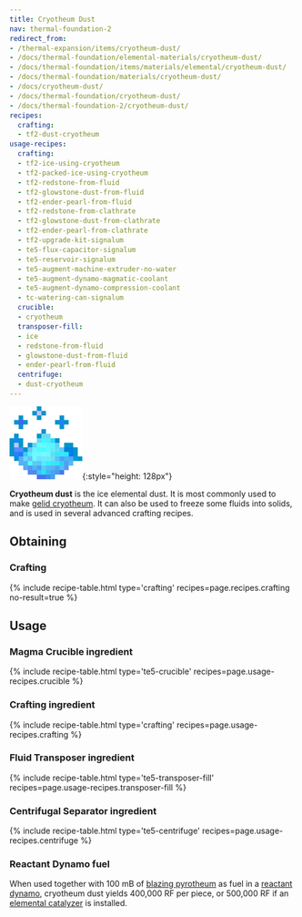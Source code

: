 ```yaml
---
title: Cryotheum Dust
nav: thermal-foundation-2
redirect_from:
- /thermal-expansion/items/cryotheum-dust/
- /docs/thermal-foundation/elemental-materials/cryotheum-dust/
- /docs/thermal-foundation/items/materials/elemental/cryotheum-dust/
- /docs/thermal-foundation/materials/cryotheum-dust/
- /docs/cryotheum-dust/
- /docs/thermal-foundation/cryotheum-dust/
- /docs/thermal-foundation-2/cryotheum-dust/
recipes:
  crafting:
  - tf2-dust-cryotheum
usage-recipes:
  crafting:
  - tf2-ice-using-cryotheum
  - tf2-packed-ice-using-cryotheum
  - tf2-redstone-from-fluid
  - tf2-glowstone-dust-from-fluid
  - tf2-ender-pearl-from-fluid
  - tf2-redstone-from-clathrate
  - tf2-glowstone-dust-from-clathrate
  - tf2-ender-pearl-from-clathrate
  - tf2-upgrade-kit-signalum
  - te5-flux-capacitor-signalum
  - te5-reservoir-signalum
  - te5-augment-machine-extruder-no-water
  - te5-augment-dynamo-magmatic-coolant
  - te5-augment-dynamo-compression-coolant
  - tc-watering-can-signalum
  crucible:
  - cryotheum
  transposer-fill:
  - ice
  - redstone-from-fluid
  - glowstone-dust-from-fluid
  - ender-pearl-from-fluid
  centrifuge:
  - dust-cryotheum
---
```


![Cryotheum dust](/assets/images/thermal-foundation-2/dust-cryotheum.gif){:style="height: 128px"}


**Cryotheum dust** is the ice elemental dust. It is most commonly used to make
[gelid cryotheum](/docs/1.12/thermal-foundation-2/gelid-cryotheum/). It can also be used to freeze some
fluids into solids, and is used in several advanced crafting recipes.


Obtaining
---------

### Crafting
{% include recipe-table.html type='crafting' recipes=page.recipes.crafting no-result=true %}


Usage
-----

### Magma Crucible ingredient
{% include recipe-table.html type='te5-crucible' recipes=page.usage-recipes.crucible %}

### Crafting ingredient
{% include recipe-table.html type='crafting' recipes=page.usage-recipes.crafting %}

### Fluid Transposer ingredient
{% include recipe-table.html type='te5-transposer-fill' recipes=page.usage-recipes.transposer-fill %}

### Centrifugal Separator ingredient
{% include recipe-table.html type='te5-centrifuge' recipes=page.usage-recipes.centrifuge %}

### Reactant Dynamo fuel
When used together with 100 mB of [blazing pyrotheum](/docs/1.12/thermal-foundation-2/blazing-pyrotheum/)
as fuel in a [reactant dynamo](/docs/1.12/thermal-expansion-5/reactant-dynamo/), cryotheum dust yields
400,000 RF per piece, or 500,000 RF if an [elemental
catalyzer](/docs/1.12/thermal-expansion-5/augment-elemental-catalyzer/) is installed.
